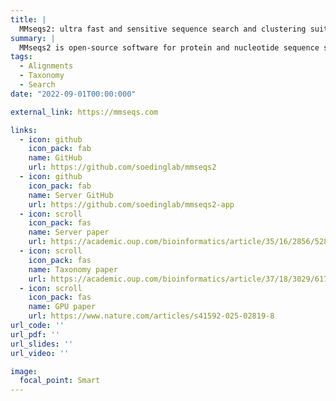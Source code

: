 ```yaml
---
title: |
  MMseqs2: ultra fast and sensitive sequence search and clustering suite
summary: |
  MMseqs2 is open-source software for protein and nucleotide sequence search and clustering, offering profile searches with PSI-BLAST-like sensitivity at 400x the speed, fast metagenomic contig taxonomic labeling, and it includes a desktop and server app.
tags:
  - Alignments
  - Taxonomy
  - Search
date: "2022-09-01T00:00:000"

external_link: https://mmseqs.com

links:
  - icon: github
    icon_pack: fab
    name: GitHub
    url: https://github.com/soedinglab/mmseqs2
  - icon: github
    icon_pack: fab
    name: Server GitHub
    url: https://github.com/soedinglab/mmseqs2-app
  - icon: scroll
    icon_pack: fas
    name: Server paper
    url: https://academic.oup.com/bioinformatics/article/35/16/2856/5280135
  - icon: scroll
    icon_pack: fas
    name: Taxonomy paper
    url: https://academic.oup.com/bioinformatics/article/37/18/3029/6178277?
  - icon: scroll
    icon_pack: fas
    name: GPU paper
    url: https://www.nature.com/articles/s41592-025-02819-8
url_code: ''
url_pdf: ''
url_slides: ''
url_video: ''

image:
  focal_point: Smart
---
```

